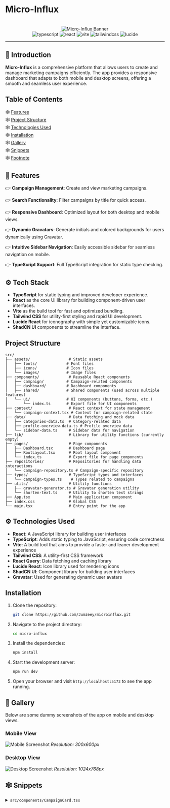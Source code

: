 # Micro-Influx

<div align="center">
  <br />
    <img src="https://dummyimage.com/600x200/000/fff&text=Micro-Influx" alt="Micro-Influx Banner">
  <br />
  
  <div>
    <img src="https://img.shields.io/badge/-Typescript-black?style=for-the-badge&logoColor=white&logo=typescript&color=3178C6" alt="typescript" />
    <img src="https://img.shields.io/badge/-React-black?style=for-the-badge&logoColor=white&logo=react&color=61DAFB" alt="react" />
    <img src="https://img.shields.io/badge/-Vite-black?style=for-the-badge&logoColor=white&logo=vite&color=646CFF" alt="vite" />
    <img src="https://img.shields.io/badge/-Tailwind_CSS-black?style=for-the-badge&logoColor=white&logo=tailwindcss&color=06B6D4" alt="tailwindcss" />
    <img src="https://img.shields.io/badge/-Lucide-black?style=for-the-badge&logoColor=white&logo=lucide" alt="lucide" />
  </div>
</div>

---

## 🤖 Introduction

**Micro-Influx** is a comprehensive platform that allows users to create and manage marketing campaigns efficiently. The app provides a responsive dashboard that adapts to both mobile and desktop screens, offering a smooth and seamless user experience.

## Table of Contents

🕸️ [Features](#features) </br>
🕸️ [Project Structure](#project-structure) </br>
🕸️ [Technologies Used](#technologies-used) </br>
🕸️ [Installation](#installation) </br>
🕸️ [Gallery](#gallery) </br>
🕸️ [Snippets](#snippets)  </br>
🕸️ [Footnote](#footnote)</br>

## 🔋 Features

👉 **Campaign Management**: Create and view marketing campaigns.

👉 **Search Functionality**: Filter campaigns by title for quick access.

👉 **Responsive Dashboard**: Optimized layout for both desktop and mobile views.

👉 **Dynamic Gravatars**: Generate initials and colored backgrounds for users dynamically using Gravatar.

👉 **Intuitive Sidebar Navigation**: Easily accessible sidebar for seamless navigation on mobile.

👉 **TypeScript Support**: Full TypeScript integration for static type checking.

## ⚙️ Tech Stack

- **TypeScript** for static typing and improved developer experience.
- **React** as the core UI library for building component-driven user interfaces.
- **Vite** as the build tool for fast and optimized bundling.
- **Tailwind CSS** for utility-first styling and rapid UI development.
- **Lucide React** for iconography with simple yet customizable icons.
- **ShadCN UI** components to streamline the interface.

## Project Structure

```
src/
├── assets/                 # Static assets
│   ├── fonts/             # Font files
│   ├── icons/             # Icon files
│   └── images/            # Image files
├── components/             # Reusable React components
│   ├── campaign/          # Campaign-related components
│   ├── dashboard/         # Dashboard components
│   ├── shared/            # Shared components (used across multiple features)
│   └── ui/                # UI components (buttons, forms, etc.)
│       └── index.ts       # Export file for UI components
├── context/                # React context for state management
│   └── campaign-context.tsx # Context for campaign-related state
├── data/                   # Data fetching and mock data
│   ├── categories-data.ts  # Category-related data
│   ├── profile-overview-data.ts # Profile overview data
│   └── sidebar-data.ts     # Sidebar data for navigation
├── lib/                    # Library for utility functions (currently empty)
├── pages/                  # Page components
│   ├── Dashboard.tsx       # Dashboard page
│   ├── RootLayout.tsx      # Root layout component
│   └── index.ts            # Export file for page components
├── repositories/           # Repositories for handling data interactions
│   └── campaign-repository.ts # Campaign-specific repository
├── types/                  # TypeScript types and interfaces
│   └── campaign-types.ts    # Types related to campaigns
├── utils/                  # Utility functions
│   ├── gravatar-generator.ts # Gravatar generation utility
│   └── shorten-text.ts     # Utility to shorten text strings
├── App.tsx                 # Main application component
├── index.css               # Global CSS
└── main.tsx                # Entry point for the app
```

## ⚙️ Technologies Used

- **React**: A JavaScript library for building user interfaces
- **TypeScript**: Adds static typing to JavaScript, ensuring code correctness
- **Vite**: A build tool that aims to provide a faster and leaner development experience
- **Tailwind CSS**: A utility-first CSS framework
- **React Query**: Data fetching and caching library
- **Lucide React**: Icon library used for rendering icons
- **ShadCN UI**: Component library for building user interfaces
- **Gravatar**: Used for generating dynamic user avatars

## Installation

1. Clone the repository:

   ```bash
   git clone https://github.com/Jumzeey/microinflux.git
   ```

2. Navigate to the project directory:

   ```bash
   cd micro-influx
   ```

3. Install the dependencies:

   ```bash
   npm install
   ```

4. Start the development server:

   ```bash
   npm run dev
   ```

5. Open your browser and visit `http://localhost:5173` to see the app running.

## 📸 Gallery

Below are some dummy screenshots of the app on mobile and desktop views.

### Mobile View

![Mobile Screenshot](https://via.placeholder.com/300x600?text=Mobile+Screenshot)
_Resolution: 300x600px_

### Desktop View

![Desktop Screenshot](https://via.placeholder.com/1024x768?text=Desktop+Screenshot)
_Resolution: 1024x768px_

## 🕸️ Snippets

<details>
<summary><code>src/components/CampaignCard.tsx</code></summary>

````tsx
import React from 'react';
import { getInitials, getBackgroundColor } from '@/utils/avatarUtils';

type CampaignCardProps = {
  title: string;
  budget: number;
  user: {
    name: string;
  };
};

const CampaignCard: React.FC<CampaignCardProps> = ({ title, budget, user }) => {
  const initials = getInitials(user.name);
  const backgroundColor = getBackgroundColor(user.name);

  return (
    <div className="p-4 shadow-lg bg-white rounded-lg">
      <div className="flex items-center">
        <div
          className="w-10 h-10 rounded-full text-white flex items-center justify-center"
          style={{ backgroundColor }}
        >
          {initials}
        </div>
        <h2 className="ml-4 text-xl font-bold">{title}</h2>
      </div>
      <p className="text-gray-600">Budget: ${budget}</p>
    </div>
  );
};

export default CampaignCard;
</details>
<details>
<summary><code>src/utils/avatarUtils.ts</code></summary>

````ts
export function getInitials(name: string): string {
  const initials = name
    .split(' ')
    .map((n) => n[0])
    .join('');
  return initials.toUpperCase();
}

export function getBackgroundColor(name: string): string {
  const colors = ['#FF5733', '#33FF57', '#3357FF', '#F333FF'];
  const charCodeSum = name
    .split('')
    .reduce((acc, char) => acc + char.charCodeAt(0), 0);
  return colors[charCodeSum % colors.length];
}
</details>



````
### Footnote
This project was built as a test given to Jumat Adeogun for the role of Frontend Engineer. Feel free to explore and learn from the codebase!